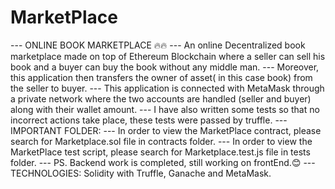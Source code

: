 # MarketPlace
--- ONLINE BOOK MARKETPLACE 🔥🔥
--- An online Decentralized book marketplace made on top of Ethereum Blockchain where a seller can sell his book and a buyer can buy the book without any middle man.
--- Moreover, this application then transfers the owner of asset( in this case book) from the seller to buyer. 
--- This application is connected with MetaMask through a private network where the two accounts are handled (seller and buyer) along with their wallet amount.
--- I have also written some tests so that no incorrect actions take place, these tests were passed by truffle.
--- IMPORTANT FOLDER:
--- In order to view the MarketPlace contract, please search for Marketplace.sol file in contracts folder.
--- In order to view the MarketPlace test script, please search for Marketplace.test.js file in tests folder.
--- PS. Backend work is completed, still working on frontEnd.😊
--- TECHNOLOGIES: Solidity with Truffle, Ganache and MetaMask.
